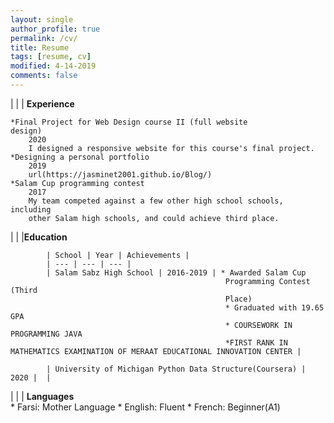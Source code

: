 ```yaml
---
layout: single
author_profile: true
permalink: /cv/
title: Resume
tags: [resume, cv]
modified: 4-14-2019
comments: false
---
```



|    |    | **Experience**                                                             

	*Final Project for Web Design course II (full website
	design)
		2020
		I designed a responsive website for this course's final project.
	*Designing a personal portfolio
		2019
		url(https://jasminet2001.github.io/Blog/)
	*Salam Cup programming contest
		2017
		My team competed against a few other high school schools, including
		other Salam high schools, and could achieve third place.

|     |    |**Education**                                                               

			| School | Year | Achievements |
			| --- | --- | --- |
			| Salam Sabz High School | 2016-2019 | * Awarded Salam Cup
													Programming Contest (Third
													Place) 
													* Graduated with 19.65 GPA													
													* COURSEWORK IN PROGRAMMING JAVA
													*FIRST RANK IN MATHEMATICS EXAMINATION OF MERAAT EDUCATIONAL INNOVATION CENTER |
													
			| University of Michigan Python Data Structure(Coursera) | 2020 |  |

|    |    | **Languages**   
			* Farsi: Mother Language
			* English: Fluent
			* French: Beginner(A1)